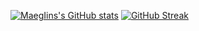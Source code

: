 [![MaegIins's GitHub stats](https://github-readme-stats.vercel.app/api?username=MaegIins&show_icons=true&theme=dracula&bg_color=0d1117)](https://github.com/anuraghazra/github-readme-stats)
[![GitHub Streak](https://github-readme-streak-stats.herokuapp.com?user=MaegIins&theme=dracula&hide_border=true&date_format=j%20M%5B%20Y%5D&background=0D1117)](https://git.io/streak-stats)
